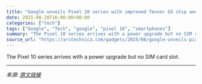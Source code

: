 ```yaml
---
title: "Google unveils Pixel 10 series with improved Tensor G5 chip and a boatload of AI"
date: 2025-08-20T16:00:08+08:00
categories: ["tech"]
tags: ["Google", "Tech", "google", "pixel 10", "smartphones"]
summary: "The Pixel 10 series arrives with a power upgrade but no SIM card slot."
source_url: "https://arstechnica.com/gadgets/2025/08/google-unveils-pixel-10-series-with-improved-tensor-g5-chip-and-a-boatload-of-ai/"
---
```


The Pixel 10 series arrives with a power upgrade but no SIM card slot.

---

*来源: [原文链接](https://arstechnica.com/gadgets/2025/08/google-unveils-pixel-10-series-with-improved-tensor-g5-chip-and-a-boatload-of-ai/)*
